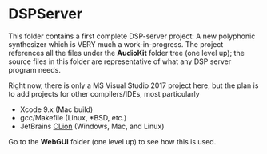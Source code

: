 # DSPServer
This folder contains a first complete DSP-server project: A new polyphonic synthesizer which is VERY much a work-in-progress. The project references all the files under the **AudioKit** folder tree (one level up); the source files in this folder are representative of what any DSP server program needs.

Right now, there is only a MS Visual Studio 2017 project here, but the plan is to add projects for other compilers/IDEs, most particularly
- Xcode 9.x (Mac build)
- gcc/Makefile (Linux, *BSD, etc.)
- JetBrains [CLion](https://www.jetbrains.com/clion/) (Windows, Mac, and Linux)

Go to the **WebGUI** folder (one level up) to see how this is used.
